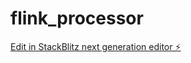 # flink_processor

[Edit in StackBlitz next generation editor ⚡️](https://stackblitz.com/~/github.com/ROSEAMONDE/flink_processor)